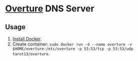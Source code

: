 # [Overture](https://github.com/shawn1m/overture) DNS Server    

## Usage  

1. [Install Docker](https://docs.docker.com/engine/installation/linux/docker-ce/ubuntu/).  
2. Create container: `sudo docker run -d --name overture -v $HOME/overture:/etc/overture -p 53:53/tcp -p 53:53/udp tarot13/overture`.  